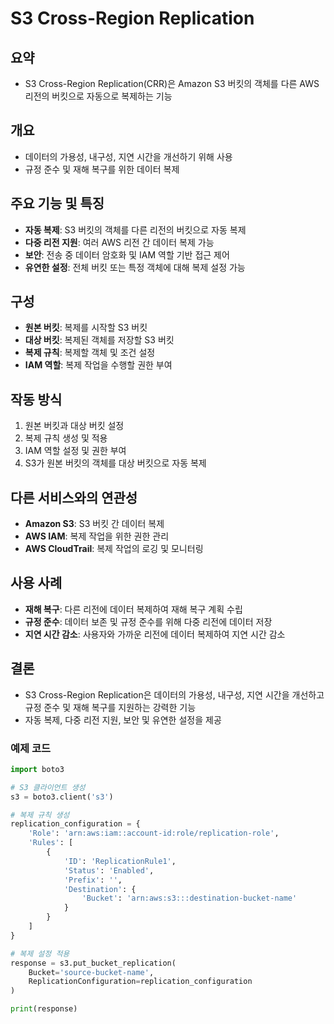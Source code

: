 # S3 Cross-Region Replication

## 요약
- S3 Cross-Region Replication(CRR)은 Amazon S3 버킷의 객체를 다른 AWS 리전의 버킷으로 자동으로 복제하는 기능

## 개요
- 데이터의 가용성, 내구성, 지연 시간을 개선하기 위해 사용
- 규정 준수 및 재해 복구를 위한 데이터 복제

## 주요 기능 및 특징
- **자동 복제**: S3 버킷의 객체를 다른 리전의 버킷으로 자동 복제
- **다중 리전 지원**: 여러 AWS 리전 간 데이터 복제 가능
- **보안**: 전송 중 데이터 암호화 및 IAM 역할 기반 접근 제어
- **유연한 설정**: 전체 버킷 또는 특정 객체에 대해 복제 설정 가능

## 구성
- **원본 버킷**: 복제를 시작할 S3 버킷
- **대상 버킷**: 복제된 객체를 저장할 S3 버킷
- **복제 규칙**: 복제할 객체 및 조건 설정
- **IAM 역할**: 복제 작업을 수행할 권한 부여

## 작동 방식
1. 원본 버킷과 대상 버킷 설정
2. 복제 규칙 생성 및 적용
3. IAM 역할 설정 및 권한 부여
4. S3가 원본 버킷의 객체를 대상 버킷으로 자동 복제

## 다른 서비스와의 연관성
- **Amazon S3**: S3 버킷 간 데이터 복제
- **AWS IAM**: 복제 작업을 위한 권한 관리
- **AWS CloudTrail**: 복제 작업의 로깅 및 모니터링

## 사용 사례
- **재해 복구**: 다른 리전에 데이터 복제하여 재해 복구 계획 수립
- **규정 준수**: 데이터 보존 및 규정 준수를 위해 다중 리전에 데이터 저장
- **지연 시간 감소**: 사용자와 가까운 리전에 데이터 복제하여 지연 시간 감소

## 결론
- S3 Cross-Region Replication은 데이터의 가용성, 내구성, 지연 시간을 개선하고 규정 준수 및 재해 복구를 지원하는 강력한 기능
- 자동 복제, 다중 리전 지원, 보안 및 유연한 설정을 제공

### 예제 코드
```python
import boto3

# S3 클라이언트 생성
s3 = boto3.client('s3')

# 복제 규칙 생성
replication_configuration = {
    'Role': 'arn:aws:iam::account-id:role/replication-role',
    'Rules': [
        {
            'ID': 'ReplicationRule1',
            'Status': 'Enabled',
            'Prefix': '',
            'Destination': {
                'Bucket': 'arn:aws:s3:::destination-bucket-name'
            }
        }
    ]
}

# 복제 설정 적용
response = s3.put_bucket_replication(
    Bucket='source-bucket-name',
    ReplicationConfiguration=replication_configuration
)

print(response)